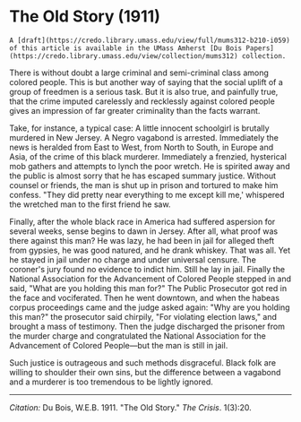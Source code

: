 <!--
title:   The Old Story
author:  Du Bois, W.E.B.
journal: The Crisis
year:    1911
volume:  1
issue:   3
pages:   20
-->
# The Old Story (1911)

```{margin}
A [draft](https://credo.library.umass.edu/view/full/mums312-b210-i059) of this article is available in the UMass Amherst [Du Bois Papers](https://credo.library.umass.edu/view/collection/mums312) collection.

```

There is without doubt a large criminal and semi-criminal class among colored people. This is but another way of saying that the social uplift of a group of freedmen is a serious task. But it is also true, and painfully true, that the crime imputed carelessly and recklessly against colored people gives an impression of far greater criminality than the facts warrant.

Take, for instance, a typical case: A little innocent schoolgirl is brutally murdered in New Jersey. A Negro vagabond is arrested. Immediately the news is heralded from East to West, from North to South, in Europe and Asia, of the crime of this black murderer. Immediately a frenzied, hysterical mob gathers and attempts to lynch the poor wretch. He is spirited away and the public is almost sorry that he has escaped summary justice. Without counsel or friends, the man is shut up in prison and tortured to make him confess. "They did pretty near everything to me except kill me,' whispered the wretched man to the first friend he saw.

Finally, after the whole black race in America had suffered aspersion for several weeks, sense begins to dawn in Jersey. After all, what proof was there against this man? He was lazy, he had been in jail for alleged theft from gypsies, he was good natured, and he drank whiskey. That was all. Yet he stayed in jail under no charge and under universal censure. The coroner's jury found no evidence to indict him. Still he lay in jail. Finally the National Association for the Advancement of Colored People stepped in and said, "What are you holding this man for?" The Public Prosecutor got red in the face and vociferated. Then he went downtown, and when the habeas corpus proceedings came and the judge asked again: "Why are you holding this man?" the prosecutor said chirpily, "For violating election laws," and brought a mass of testimony. Then the judge discharged the prisoner from the murder charge and congratulated the National Association for the Advancement of Colored People—but the man is still in jail.

Such justice is outrageous and such methods disgraceful. Black folk are willing to shoulder their own sins, but the difference between a vagabond and a murderer is too tremendous to be lightly ignored.

________________
*Citation:* Du Bois, W.E.B. 1911. "The Old Story." *The Crisis*. 1(3):20.

